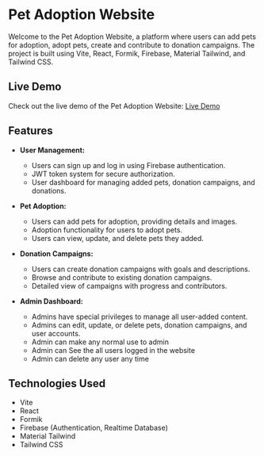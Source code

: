 # Pet Adoption Website

Welcome to the Pet Adoption Website, a platform where users can add pets for adoption, adopt pets, create and contribute to donation campaigns. The project is built using Vite, React, Formik, Firebase, Material Tailwind, and Tailwind CSS.

## Live Demo

Check out the live demo of the Pet Adoption Website: [Live Demo](https://pet-adaption-11a4b.web.app)

## Features

- **User Management:**
  - Users can sign up and log in using Firebase authentication.
  - JWT token system for secure authorization.
  - User dashboard for managing added pets, donation campaigns, and donations.

- **Pet Adoption:**
  - Users can add pets for adoption, providing details and images.
  - Adoption functionality for users to adopt pets.
  - Users can view, update, and delete pets they added.

- **Donation Campaigns:**
  - Users can create donation campaigns with goals and descriptions.
  - Browse and contribute to existing donation campaigns.
  - Detailed view of campaigns with progress and contributors.

- **Admin Dashboard:**
  - Admins have special privileges to manage all user-added content.
  - Admins can edit, update, or delete pets, donation campaigns, and user accounts.
  - Admin can make any normal use to admin
  - Admin can See the all users logged in the website
  - Admin can delete any user any time

## Technologies Used

- Vite
- React
- Formik
- Firebase (Authentication, Realtime Database)
- Material Tailwind
- Tailwind CSS


